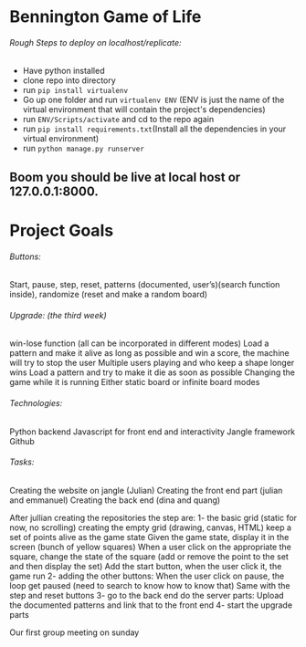 # Bennington Game of Life

###### Rough Steps to deploy on localhost/replicate:
- Have python installed
- clone repo into directory
- run `pip install virtualenv` 
- Go up one folder and run `virtualenv ENV` (ENV is just the name of the virtual environment that will contain the project's dependencies)
- run `ENV/Scripts/activate` and cd to the repo again
- run `pip install requirements.txt`(Install all the dependencies in your virtual environment)
- run `python manage.py runserver`

## Boom you should be live at local host or 127.0.0.1:8000.

# Project Goals

###### Buttons: 
Start, pause, step, reset, patterns (documented, user’s)(search function inside), randomize (reset and make a random board)

###### Upgrade: (the third week)
win-lose function (all can be incorporated in different modes)
Load a pattern and make it alive as long as possible and win a score, the machine will try to stop the user
Multiple users playing and who keep a shape longer wins
Load a pattern and try to make it die as soon as possible
Changing the game while it is running
Either static board or infinite board modes

###### Technologies:
Python backend
Javascript for front end and interactivity
Jangle framework
Github

###### Tasks:
Creating the website on jangle (Julian)
Creating the front end part (julian and emmanuel)
Creating the back end (dina and quang)

After jullian creating the repositories the step are:
1- the basic grid (static for now, no scrolling)
creating the empty grid (drawing, canvas, HTML) 
keep a set of points alive as the game state
Given the game state, display it in the screen (bunch of yellow squares)
When a user click on the appropriate the square, change the state of the square (add or remove the point to the set and then display the set)
Add the start button, when the user click it, the game run
2- adding the other buttons:
When the user click on pause, the loop get paused (need to search to know how to know that)
Same with the step and reset buttons
3- go to the back end do the server parts:
Upload the documented patterns and link that to the front end
4- start the upgrade parts

 

Our first group meeting on sunday 


 
